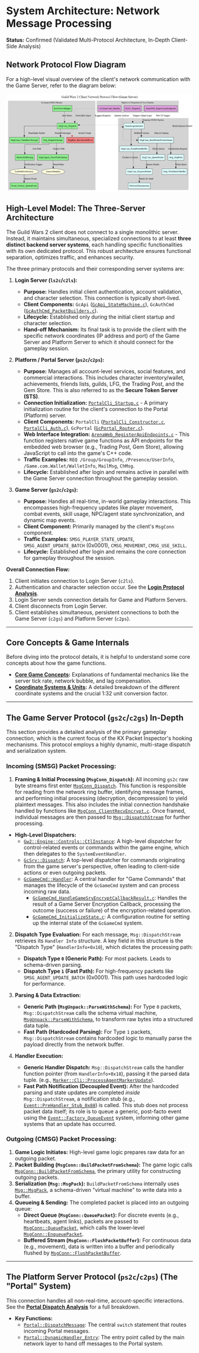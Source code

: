 # System Architecture: Network Message Processing

**Status:** Confirmed (Validated Multi-Protocol Architecture, In-Depth Client-Side Analysis)

## Network Protocol Flow Diagram

For a high-level visual overview of the client's network communication with the Game Server, refer to the diagram below:

![Network Protocol Flow Diagram](../images/network_protocol_flow.png)

## High-Level Model: The Three-Server Architecture

The Guild Wars 2 client does not connect to a single monolithic server. Instead, it maintains simultaneous, specialized connections to at least **three distinct backend server systems**, each handling specific functionalities with its own dedicated protocol. This robust architecture ensures functional separation, optimizes traffic, and enhances security.

The three primary protocols and their corresponding server systems are:

1.  **Login Server (`ls2c`/`c2ls`):**
    *   **Purpose:** Handles initial client authentication, account validation, and character selection. This connection is typically short-lived.
    *   **Client Components:** `GcApi` ([`GcApi_StateMachine.c`](raw_decompilations/cmsg/login/GcApi_StateMachine.c)), `GcAuthCmd` ([`GcAuthCmd_PacketBuilders.c`](raw_decompilations/cmsg/login/GcAuthCmd_PacketBuilders.c)).
    *   **Lifecycle:** Established only during the initial client startup and character selection.
    *   **Hand-off Mechanism:** Its final task is to provide the client with the specific network coordinates (IP address and port) of the Game Server and Platform Server to which it should connect for the gameplay session.

2.  **Platform / Portal Server (`ps2c`/`c2ps`):**
    *   **Purpose:** Manages all account-level services, social features, and commercial interactions. This includes character inventory/wallet, achievements, friends lists, guilds, LFG, the Trading Post, and the Gem Store. This is also referred to as the **Secure Token Server (STS)**.
    *   **Connection Initialization:** [`PortalCli_Startup.c`](raw_decompilations/cmsg/portal/PortalCli_Startup.c) - A primary initialization routine for the client's connection to the Portal (Platform) server.
    *   **Client Components:** `PortalCli` ([`PortalCli_Constructor.c`](raw_decompilations/cmsg/portal/PortalCli_Constructor.c), [`PortalCli_Auth.c`](raw_decompilations/cmsg/portal/PortalCli_Auth.c)), `GcPortal` ([`GcPortal_Router.c`](raw_decompilations/cmsg/portal/GcPortal_Router.c)).
    *   **Web Interface Integration:** [`ArenaWeb_RegisterApiEndpoints.c`](raw_decompilations/web_interface/ArenaWeb_RegisterApiEndpoints.c) - This function registers native game functions as API endpoints for the embedded web browser (e.g., Trading Post, Gem Store), allowing JavaScript to call into the game's C++ code.
    *   **Traffic Examples:** `REQ /Group/GroupInfo`, `/Presence/UserInfo`, `/Game.com.Wallet/WalletInfo`, `MailMsg`, `ChMsg`.
    *   **Lifecycle:** Established after login and remains active in parallel with the Game Server connection throughout the gameplay session.

3.  **Game Server (`gs2c`/`c2gs`):**
    *   **Purpose:** Handles all real-time, in-world gameplay interactions. This encompasses high-frequency updates like player movement, combat events, skill usage, NPC/agent state synchronization, and dynamic map events.
    *   **Client Component:** Primarily managed by the client's `MsgConn` component.
    *   **Traffic Examples:** `SMSG_PLAYER_STATE_UPDATE`, `SMSG_AGENT_UPDATE_BATCH` (0x0001), `CMSG_MOVEMENT`, `CMSG_USE_SKILL`.
    *   **Lifecycle:** Established after login and remains the core connection for gameplay throughout the session.

**Overall Connection Flow:**
1.  Client initiates connection to Login Server (`c2ls`).
2.  Authentication and character selection occur. See the **[Login Protocol Analysis](./methodologies/discovery_playbooks/login-protocol-analysis.md)**.
3.  Login Server sends connection details for Game and Platform Servers.
4.  Client disconnects from Login Server.
5.  Client establishes simultaneous, persistent connections to both the Game Server (`c2gs`) and Platform Server (`c2ps`).

---

## Core Concepts & Game Internals

Before diving into the protocol details, it is helpful to understand some core concepts about how the game functions.

*   **[Core Game Concepts](./game-concepts.md):** Explanations of fundamental mechanics like the server tick rate, network bubble, and lag compensation.
*   **[Coordinate Systems & Units](./coordinate-systems.md):** A detailed breakdown of the different coordinate systems and the crucial 1:32 unit conversion factor.

---

## The Game Server Protocol (`gs2c`/`c2gs`) In-Depth

This section provides a detailed analysis of the primary gameplay connection, which is the current focus of the KX Packet Inspector's hooking mechanisms. This protocol employs a highly dynamic, multi-stage dispatch and serialization system.

### Incoming (SMSG) Packet Processing:

1.  **Framing & Initial Processing (`MsgConn_Dispatch`):** All incoming `gs2c` raw byte streams first enter [`MsgConn_Dispatch`](raw_decompilations/smsg/MsgConn_Dispatch.c). This function is responsible for reading from the network ring buffer, identifying message frames, and performing initial processing (decryption, decompression) to yield plaintext messages. This also includes the initial connection handshake handled by functions like [`MsgConn_ClientRecvEncrypt.c`](raw_decompilations/smsg/MsgConn_ClientRecvEncrypt.c). Once framed, individual messages are then passed to [`Msg::DispatchStream`](raw_decompilations/smsg/Msg_DispatchStream.c) for further processing.

*   **High-Level Dispatchers:**
    *   [`Gw2::Engine::Controls::CtlInstance`](raw_decompilations/engine_core/Gw2_Engine_Controls_CtlInstance.c): A high-level dispatcher for control-related events or commands within the game engine, which then delegates to the `SystemEventHandler`.
    *   [`GcSrv::Dispatch`](raw_decompilations/smsg/GcSrv_Dispatch.c): A top-level dispatcher for commands originating from the game server's perspective, often leading to client-side actions or even outgoing packets.
    *   [`GcGameCmd::Handler`](raw_decompilations/cmsg/GcGameCmd_Handler.c): A central handler for "Game Commands" that manages the lifecycle of the `GcGameCmd` system and can process incoming raw data.
        *   [`GcGameCmd_HandleGameSrvEncryptCallbackResult.c`](raw_decompilations/cmsg/GcGameCmd_HandleGameSrvEncryptCallbackResult.c): Handles the result of a Game Server Encryption Callback, processing the outcome (success or failure) of the encryption-related operation.
        *   [`GcGameCmd_InitializeState.c`](raw_decompilations/cmsg/GcGameCmd_InitializeState.c): A configuration routine for setting up the internal state of the `GcGameCmd` system.

2.  **Dispatch Type Evaluation:** For each message, `Msg::DispatchStream` retrieves its `Handler Info` structure. A key field in this structure is the "Dispatch Type" (`HandlerInfo+0x10`), which dictates the processing path:
    *   **Dispatch Type `0` (Generic Path):** For most packets. Leads to schema-driven parsing.
    *   **Dispatch Type `1` (Fast Path):** For high-frequency packets like `SMSG_AGENT_UPDATE_BATCH` (0x0001). This path uses hardcoded logic for performance.

3.  **Parsing & Data Extraction:**
    *   **Generic Path (`MsgUnpack::ParseWithSchema`):** For Type `0` packets, `Msg::DispatchStream` calls the schema virtual machine, [`MsgUnpack::ParseWithSchema`](raw_decompilations/common/MsgUnpack_ParseWithSchema.c), to transform raw bytes into a structured data tuple.
    *   **Fast Path (Hardcoded Parsing):** For Type `1` packets, `Msg::DispatchStream` contains hardcoded logic to manually parse the payload directly from the network buffer.

4.  **Handler Execution:**
    *   **Generic Handler Dispatch:** `Msg::DispatchStream` calls the handler function pointer (from `HandlerInfo+0x18`), passing it the parsed data tuple. (e.g., [`Marker::Cli::ProcessAgentMarkerUpdate`](raw_decompilations/smsg/Marker_Cli_ProcessAgentMarkerUpdate.c)).
    *   **Fast Path Notification (Decoupled Event):** After the hardcoded parsing and state updates are completed *inside* `Msg::DispatchStream`, a notification stub (e.g., [`Event::PreHandler_Stub_0x88`](raw_decompilations/common/event_system/Event_PreHandler_Stub_0x88.c)) is called. This stub does not process packet data itself; its role is to queue a generic, post-facto event using the [`Event::Factory_QueueEvent`](raw_decompilations/common/event_system/Event_Factory_QueueEvent.c) system, informing other game systems that an update has occurred.

### Outgoing (CMSG) Packet Processing:

1.  **Game Logic Initiates:** High-level game logic prepares raw data for an outgoing packet.
2.  **Packet Building (`MsgConn::BuildPacketFromSchema`):** The game logic calls [`MsgConn::BuildPacketFromSchema`](raw_decompilations/cmsg/MsgConn_BuildPacketFromSchema.c), the primary utility for constructing outgoing packets.
3.  **Serialization (`Msg::MsgPack`):** `BuildPacketFromSchema` internally uses [`Msg::MsgPack`](raw_decompilations/cmsg/Msg_MsgPack.c), a schema-driven "virtual machine" to write data into a buffer.
4.  **Queueing & Sending:** The completed packet is placed into an outgoing queue:
    *   **Direct Queue (`MsgConn::QueuePacket`):** For discrete events (e.g., heartbeats, agent links), packets are passed to [`MsgConn::QueuePacket`](raw_decompilations/cmsg/MsgConn_QueuePacket.c), which calls the lower-level [`MsgConn::EnqueuePacket`](raw_decompilations/cmsg/MsgConn_EnqueuePacket.c).
    *   **Buffered Stream (`MsgConn::FlushPacketBuffer`):** For continuous data (e.g., movement), data is written into a buffer and periodically flushed by [`MsgConn::FlushPacketBuffer`](raw_decompilations/cmsg/MsgConn_FlushPacketBuffer.c).

---

## The Platform Server Protocol (`ps2c`/`c2ps`) (The "Portal" System)

This connection handles all non-real-time, account-specific interactions. See the **[Portal Dispatch Analysis](./methodologies/discovery_playbooks/portal-dispatch-analysis.md)** for a full breakdown.

*   **Key Functions:**
    *   [`Portal::DispatchMessage`](raw_decompilations/smsg/Portal_DispatchMessage.c): The central `switch` statement that routes incoming Portal messages.
    *   [`Portal::DynamicHandler_Entry`](raw_decompilations/smsg/Portal_DynamicHandler_Entry.c): The entry point called by the main network layer to hand off messages to the Portal system.